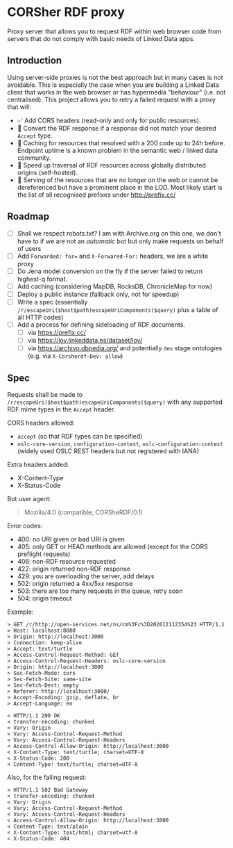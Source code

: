 # CORSher RDF proxy

Proxy server that allows you to request RDF within web browser code from servers that do not comply with basic needs of Linked Data apps.

## Introduction

Using server-side proxies is not the best approach but in many cases is not avoidable. This is especially the case when you are building a Linked Data client that works in the web browser or has hypermedia "behaviour" (i.e. not centralised). This project allows you to retry a failed request with a proxy that will:

- ✅ Add CORS headers (read-only and only for public resources).
- 🚧 Convert the RDF response if a response did not match your desired `Accept` type.
- 🚧 Caching for resources that resolved with a 200 code up to 24h before. Endpoint uptime is a known problem in the semantic web / linked data community.
- 🚧 Speed up traversal of RDF resources across globally distributed origins (self-hosted).
- 🚧 Serving of the resources that are no longer on the web or cannot be dereferenced but have a prominent place in the LOD. Most likely start is the list of all recognised prefixes under http://prefix.cc/

## Roadmap

- [ ] Shall we respect robots.txt? I am with Archive.org on this one, we don't have to if we are not an _automatic_ bot but only make requests on behalf of users
- [ ] Add `Forwarded: for=` and `X-Forwared-For:` headers, we are a white proxy
- [ ] Do Jena model conversion on the fly if the server failed to return highest-q format.
- [ ] Add caching (considering MapDB, RocksDB, ChronicleMap for now)
- [ ] Deploy a public instance (fallback only, not for speedup)
- [ ] Write a spec (essentially `/r/escapeUri($host$path)escapeUriComponents($query)` plus a table of all HTTP codes)
- [ ] Add a process for defining sideloading of RDF documents.
  - [ ] via https://prefix.cc/
  - [ ] via https://lov.linkeddata.es/dataset/lov/
  - [ ] via https://archivo.dbpedia.org/ and potentially `dev` stage ontologies (e.g. via `X-Corsherdf-Dev: allow`)

## Spec

Requests shall be made to `/r/escapeUri($host$path)escapeUriComponents($query)` with any supported RDF mime types in the `Accept` header.

CORS headers allowed:

- `accept` (so that RDF types can be specified)
- `oslc-core-version`, `configuration-context`, `oslc-configuration-context` (widely used OSLC REST headers but not registered with IANA)

Extra headers added:

- X-Content-Type
- X-Status-Code

Bot user agent:

> Mozilla/4.0 (compatible; CORSheRDF/0.1)

Error codes:

- 400: no URI given or bad URI is given
- 405: only GET or HEAD methods are allowed (except for the CORS preflight requests)
- 406: non-RDF resource requested
- 422: origin returned non-RDF response
- 429: you are overloading the server, add delays
- 502: origin returned a 4xx/5xx response
- 503: there are too many requests in the queue, retry soon
- 504: origin timeout

Example:

```
> GET /r/http://open-services.net/ns/cm%3Fc%3D202012112354%23 HTTP/1.1
> Host: localhost:8080
> Origin: http://localhost:3000
> Connection: keep-alive
> Accept: text/turtle
> Access-Control-Request-Method: GET
> Access-Control-Request-Headers: oslc-core-version
> Origin: http://localhost:3000
> Sec-Fetch-Mode: cors
> Sec-Fetch-Site: same-site
> Sec-Fetch-Dest: empty
> Referer: http://localhost:3000/
> Accept-Encoding: gzip, deflate, br
> Accept-Language: en

< HTTP/1.1 200 OK
< transfer-encoding: chunked
< Vary: Origin
< Vary: Access-Control-Request-Method
< Vary: Access-Control-Request-Headers
< Access-Control-Allow-Origin: http://localhost:3000
< X-Content-Type: text/turtle; charset=UTF-8
< X-Status-Code: 200
< Content-Type: text/turtle; charset=UTF-8
```

Also, for the failing request:

```
< HTTP/1.1 502 Bad Gateway
< transfer-encoding: chunked
< Vary: Origin
< Vary: Access-Control-Request-Method
< Vary: Access-Control-Request-Headers
< Access-Control-Allow-Origin: http://localhost:3000
< Content-Type: text/plain
< X-Content-Type: text/html; charset=utf-8
< X-Status-Code: 404
```